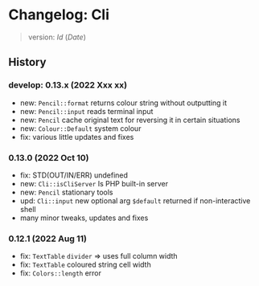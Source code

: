 # Changelog: Cli

> version: $Id$ ($Date$)

## History

### develop: 0.13.x (2022 Xxx xx)

 - new: `Pencil::format` returns colour string without outputting it
 - new: `Pencil::input` reads terminal input
 - new: `Pencil` cache original text for reversing it in certain situations
 - new: `Colour::Default` system colour
 - fix: various little updates and fixes

### 0.13.0 (2022 Oct 10)

 - fix: STD(OUT/IN/ERR) undefined
 - new: `Cli::isCliServer` Is PHP built-in server
 - new: `Pencil` stationary tools
 - upd: `Cli::input` new optional arg `$default` returned if non-interactive shell
 - many minor tweaks, updates and fixes

### 0.12.1 (2022 Aug 11)

 - fix: `TextTable` `divider` => uses full column width
 - fix: `TextTable` coloured string cell width
 - fix: `Colors::length` error
